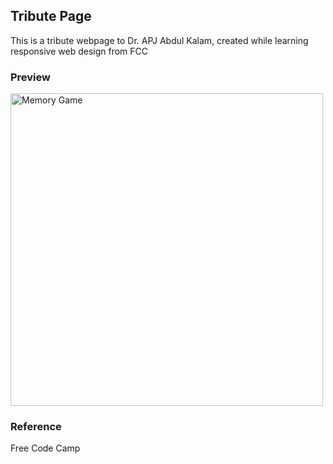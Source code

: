 ## Tribute Page

This is a tribute webpage to Dr. APJ Abdul Kalam, created while learning responsive web design from FCC

### Preview
[<img src="https://user-images.githubusercontent.com/85508314/219867982-87ca1b78-bb88-46bf-bced-9ac307d1e673.png" width="500" alt="Memory Game">](https://imsatyasaiteja.github.io/Tribute_page/)

### Reference
Free Code Camp
